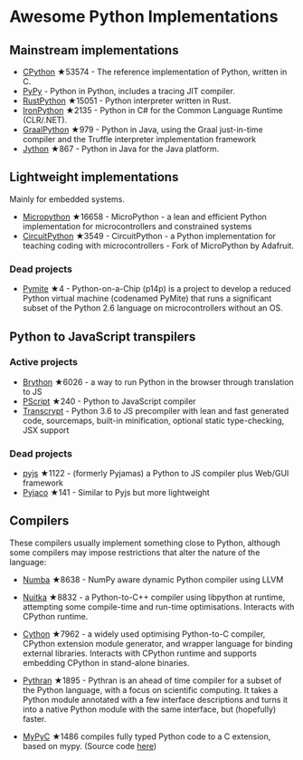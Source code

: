 # Awesome Python Implementations

## Mainstream implementations

- [CPython](https://github.com/python/cpython) ★53574 - The reference implementation of Python, written in C.
- [PyPy](https://foss.heptapod.net/pypy/pypy) - Python in Python, includes a tracing JIT compiler.
- [RustPython](https://github.com/RustPython/RustPython) ★15051 - Python interpreter written in Rust.
- [IronPython](https://github.com/IronLanguages/ironpython3) ★2135 - Python in C# for the Common Language Runtime (CLR/.NET).
- [GraalPython](https://github.com/oracle/graalpython) ★979 - Python in Java, using the Graal just-in-time compiler and the Truffle interpreter implementation framework
- [Jython](https://github.com/jython/jython) ★867 - Python in Java for the Java platform.

## Lightweight implementations

Mainly for embedded systems.

- [Micropython](https://github.com/micropython/micropython) ★16658 - MicroPython - a lean and efficient Python implementation for microcontrollers and constrained systems
- [CircuitPython](https://github.com/adafruit/circuitpython) ★3549 - CircuitPython - a Python implementation for teaching coding with microcontrollers - Fork of MicroPython by Adafruit.

### Dead projects

- [Pymite](https://github.com/giuseppebarba/pymite) ★4 - Python-on-a-Chip (p14p) is a project to develop a reduced Python virtual machine (codenamed PyMite) that runs a significant subset of the Python 2.6 language on microcontrollers without an OS.

## Python to JavaScript transpilers

### Active projects

- [Brython](https://github.com/brython-dev/brython) ★6026 - a way to run Python in the browser through translation to JS
- [PScript](https://github.com/flexxui/pscript) ★240 -  Python to JavaScript compiler
- [Transcrypt](http://www.transcrypt.org/) - Python 3.6 to JS precompiler with lean and fast generated code, sourcemaps, built-in minification, optional static type-checking, JSX support

### Dead projects

- [pyjs](https://github.com/pyjs/pyjs) ★1122 - (formerly Pyjamas) a Python to JS compiler plus Web/GUI framework
- [Pyjaco](https://github.com/chrivers/pyjaco) ★141 - Similar to Pyjs but more lightweight


## Compilers

These compilers usually implement something close to Python, although some compilers may impose restrictions that alter the nature of the language:

- [Numba](https://github.com/numba/numba) ★8638 - NumPy aware dynamic Python compiler using LLVM

- [Nuitka](https://github.com/Nuitka/Nuitka) ★8832 - a Python-to-C++ compiler using libpython at runtime, attempting some compile-time and run-time optimisations. Interacts with CPython runtime.

- [Cython](https://github.com/cython/cython) ★7962 - a widely used optimising Python-to-C compiler, CPython extension module generator, and wrapper language for binding external libraries. Interacts with CPython runtime and supports embedding CPython in stand-alone binaries.

- [Pythran](https://github.com/serge-sans-paille/pythran) ★1895 - Pythran is an ahead of time compiler for a subset of the Python language, with a focus on scientific computing. It takes a Python module annotated with a few interface descriptions and turns it into a native Python module with the same interface, but (hopefully) faster.

- [MyPyC](https://github.com/mypyc/mypyc) ★1486 compiles fully typed Python code to a C extension, based on mypy. (Source code [here](https://github.com/python/mypy/tree/master/mypyc))
